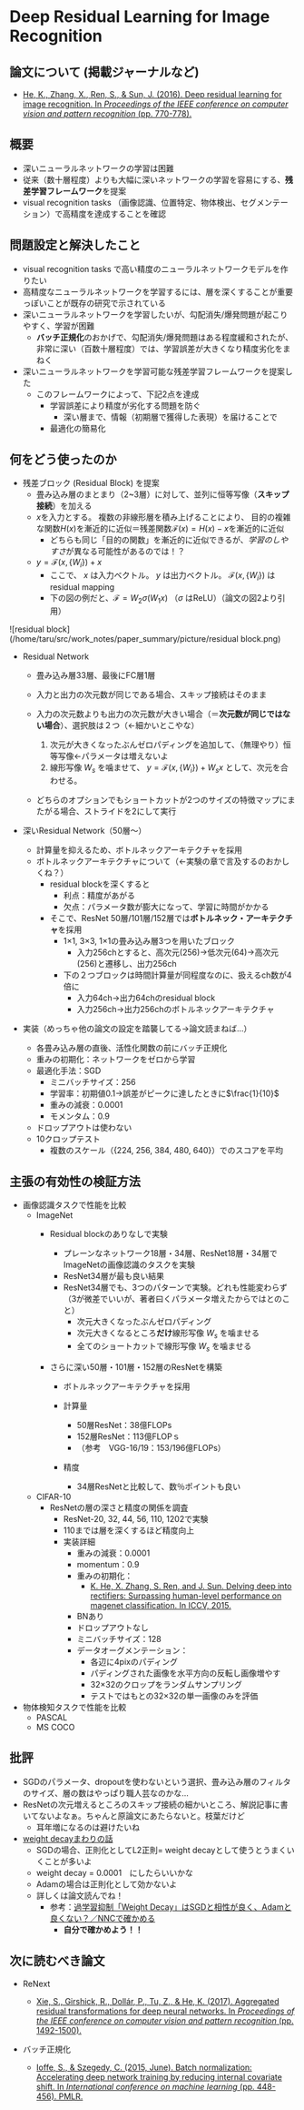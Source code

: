# Deep Residual Learning for Image Recognition

## 論文について (掲載ジャーナルなど)
- [He, K., Zhang, X., Ren, S., & Sun, J. (2016). Deep residual learning for image recognition. In *Proceedings of the IEEE conference on computer vision and pattern recognition* (pp. 770-778).](https://arxiv.org/pdf/1512.03385.pdf)

## 概要
- 深いニューラルネットワークの学習は困難
- 従来（数十層程度）よりも大幅に深いネットワークの学習を容易にする、**残差学習フレームワーク**を提案
- visual recognition tasks （画像認識、位置特定、物体検出、セグメンテーション）で高精度を達成することを確認

## 問題設定と解決したこと
- visual recognition tasks で高い精度のニューラルネットワークモデルを作りたい
- 高精度なニューラルネットワークを学習するには、層を深くすることが重要っぽいことが既存の研究で示されている
- 深いニューラルネットワークを学習したいが、勾配消失/爆発問題が起こりやすく、学習が困難
  - **バッチ正規化**のおかげで、勾配消失/爆発問題はある程度緩和されたが、非常に深い（百数十層程度）では、学習誤差が大きくなり精度劣化をまねく
- 深いニューラルネットワークを学習可能な残差学習フレームワークを提案した
  - このフレームワークによって、下記2点を達成
    - 学習誤差により精度が劣化する問題を防ぐ
      - 深い層まで、情報（初期層で獲得した表現）を届けることで
    - 最適化の簡易化

## 何をどう使ったのか
- 残差ブロック (Residual Block) を提案
  - 畳み込み層のまとまり（2~3層）に対して、並列に恒等写像（**スキップ接続**）を加える
  - $x$を入力とする。
    複数の非線形層を積み上げることにより、
    目的の複雑な関数$H(x)$を漸近的に近似＝残差関数$\mathcal{F}(x)=H(x)-x$を漸近的に近似
    - どちらも同じ「目的の関数」を漸近的に近似できるが、*学習のしやすさ*が異なる可能性があるのでは！？
  - $y=\mathcal{F}(x,\{W_i\})+x$
    - ここで、 $x$ は入力ベクトル。 $y$ は出力ベクトル。 $\mathcal{F}(x,\{W_i\})$ は residual mapping
    - 下の図の例だと、$\mathcal{F}=W_2\sigma(W_1x)$ （$\sigma$ はReLU）（論文の図2より引用）

![residual block](/home/taru/src/work_notes/paper_summary/picture/residual block.png)

- Residual Network

  - 畳み込み層33層、最後にFC層1層
  - 入力と出力の次元数が同じである場合、スキップ接続はそのまま
  - 入力の次元数よりも出力の次元数が大きい場合（＝**次元数が同じではない場合**）、選択肢は２つ（←細かいとこやな）

    1. 次元が大きくなったぶんゼロパディングを追加して、（無理やり）恒等写像←パラメータは増えないよ
    2. 線形写像 $W_s$ を噛ませて、 $y=\mathcal{F}(x,\{W_i\})+W_sx$ として、次元を合わせる。
  - どちらのオプションでもショートカットが2つのサイズの特徴マップにまたがる場合、ストライドを2にして実行

  

- 深いResidual Network（50層〜）

  - 計算量を抑えるため、ボトルネックアーキテクチャを採用
  - ボトルネックアーキテクチャについて（←実験の章で言及するのおかしくね？）
    - residual blockを深くすると
      - 利点：精度があがる
      - 欠点：パラメータ数が膨大になって、学習に時間がかかる
    - そこで、ResNet 50層/101層/152層では**ボトルネック・アーキテクチャ**を採用
      - 1×1, 3×3, 1×1の畳み込み層3つを用いたブロック
        - 入力256chとすると、高次元(256)→低次元(64)→高次元(256)と遷移し、出力256ch
      - 下の２つブロックは時間計算量が同程度なのに、扱えるch数が4倍に
        - 入力64ch→出力64chのresidual block
        - 入力256ch→出力256chのボトルネックアーキテクチャ

  

- 実装（めっちゃ他の論文の設定を踏襲してる→論文読まねば…）

  - 各畳み込み層の直後、活性化関数の前にバッチ正規化
  - 重みの初期化：ネットワークをゼロから学習
  - 最適化手法：SGD
    - ミニバッチサイズ：256
    - 学習率：初期値0.1→誤差がピークに達したときに$\frac{1}{10}$
    - 重みの減衰：0.0001
    - モメンタム：0.9
  - ドロップアウトは使わない
  - 10クロップテスト
    - 複数のスケール（{224, 256, 384, 480, 640}）でのスコアを平均


## 主張の有効性の検証方法
- 画像認識タスクで性能を比較
  - ImageNet 
    - Residual blockのありなしで実験
      - プレーンなネットワーク18層・34層、ResNet18層・34層でImageNetの画像認識のタスクを実験
      - ResNet34層が最も良い結果
      - ResNet34層でも、3つのパターンで実験。どれも性能変わらず
        （3が微差でいいが、著者曰くパラメータ増えたからではとのこと）
        - 次元大きくなったぶんゼロパディング
        - 次元大きくなるところ**だけ**線形写像 $W_s$ を噛ませる
        - 全てのショートカットで線形写像 $W_s$ を噛ませる

    - さらに深い50層・101層・152層のResNetを構築

      - ボトルネックアーキテクチャを採用

      - 計算量
        - 50層ResNet：38億FLOPs
        - 152層ResNet：113億FLOPｓ
        - （参考　VGG-16/19：153/196億FLOPs）

      - 精度
        - 34層ResNetと比較して、数％ポイントも良い
  - CIFAR-10
    - ResNetの層の深さと精度の関係を調査
      - ResNet-20, 32, 44, 56, 110, 1202で実験
      - 110までは層を深くするほど精度向上
      - 実装詳細
        - 重みの減衰：0.0001
        -  momentum：0.9
        - 重みの初期化：
          - [K. He, X. Zhang, S. Ren, and J. Sun. Delving deep into rectifiers: Surpassing human-level performance on magenet classification. In ICCV, 2015.](https://arxiv.org/pdf/1502.01852.pdf)
        - BNあり
        - ドロップアウトなし
        - ミニバッチサイズ：128
        - データオーグメンテーション：
          - 各辺に4pixのパディング
          - パディングされた画像を水平方向の反転し画像増やす
          - 32×32のクロップをランダムサンプリング
          - テストではもとの32×32の単一画像のみを評価
- 物体検知タスクで性能を比較
  - PASCAL
  - MS COCO



## 批評
- SGDのパラメータ、dropoutを使わないという選択、畳み込み層のフィルタのサイズ、層の数はやっぱり職人芸なのかな…
- ResNetの次元増えるところのスキップ接続の細かいところ、解説記事に書いてないよなぁ。ちゃんと原論文にあたらないと。枝葉だけど
  - 耳年増になるのは避けたいね
- [weight decayまわりの話](https://twitter.com/icoxfog417/status/931417538407235584?ref_src=twsrc%5Etfw%7Ctwcamp%5Etweetembed%7Ctwterm%5E931417538407235584%7Ctwgr%5E%7Ctwcon%5Es1_&ref_url=https%3A%2F%2Farakan-pgm-ai.hatenablog.com%2Fentry%2F2018%2F04%2F16%2F100000)
  - SGDの場合、正則化としてL2正則= weight decayとして使うとうまくいくことが多いよ
  - weight decay = 0.0001　にしたらいいかな
  - Adamの場合は正則化として効かないよ
  - 詳しくは論文読んでね！
    - 参考：[過学習抑制「Weight Decay」はSGDと相性が良く、Adamと良くない？／NNCで確かめる](https://arakan-pgm-ai.hatenablog.com/entry/2018/04/16/100000)
      - **自分で確かめよう！！**




## 次に読むべき論文
- ReNext

  - [Xie, S., Girshick, R., Dollár, P., Tu, Z., & He, K. (2017).  Aggregated residual transformations for deep neural networks. In *Proceedings of the IEEE conference on computer vision and pattern recognition* (pp. 1492-1500).](https://arxiv.org/pdf/1611.05431.pdf)

- バッチ正規化

  - [Ioffe, S., & Szegedy, C. (2015, June). Batch normalization:  Accelerating deep network training by reducing internal covariate shift. In *International conference on machine learning* (pp. 448-456). PMLR.](https://arxiv.org/pdf/1502.03167.pdf)

  

  

